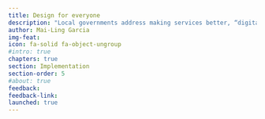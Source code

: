 ```yaml
---
title: Design for everyone
description: "Local governments address making services better, “digital,” and more inclusive—frequently all at once. Local governments are often lead conveners in redesigning public services. As a result, we need an inclusive approach, and one that includes everyone."
author: Mai-Ling Garcia
img-feat: 
icon: fa-solid fa-object-ungroup
#intro: true
chapters: true
section: Implementation
section-order: 5
#about: true
feedback: 
feedback-link: 
launched: true
---
```


